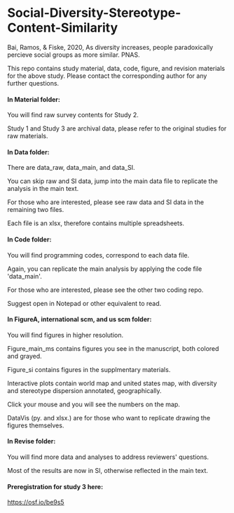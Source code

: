 # Social-Diversity-Stereotype-Content-Similarity
Bai, Ramos, &amp; Fiske, 2020, As diversity increases, people paradoxically percieve social groups as more similar. PNAS.

This repo contains study material, data, code, figure, and revision materials for the above study. 
Please contact the corresponding author for any further questions.


#### In Material folder:
You will find raw survey contents for Study 2. 

Study 1 and Study 3 are archival data, please refer to the original studies for raw materials.


#### In Data folder: 
There are data_raw, data_main, and data_SI.

You can skip raw and SI data, jump into the main data file to replicate the analysis in the main text.

For those who are interested, please see raw data and SI data in the remaining two files.

Each file is an xlsx, therefore contains multiple spreadsheets.

 
#### In Code folder: 
You will find programming codes, correspond to each data file.

Again, you can replicate the main analysis by applying the code file 'data_main'.

For those who are interested, please see the other two coding repo.

Suggest open in Notepad or other equivalent to read.


#### In FigureA, international scm, and us scm folder: 
You will find figures in higher resolution.

Figure_main_ms contains figures you see in the manuscript, both colored and grayed.

Figure_si contains figures in the supplmentary materials.

Interactive plots contain world map and united states map, with diversity and stereotype dispersion annotated, geographically.

Click your mouse and you will see the numbers on the map.

DataVis (py. and xlsx.) are for those who want to replicate drawing the figures themselves.


#### In Revise folder: 
You will find more data and analyses to address reviewers' questions.

Most of the results are now in SI, otherwise reflected in the main text.


#### Preregistration for study 3 here:
https://osf.io/be9s5
